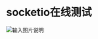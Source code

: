 # socketio在线测试
![输入图片说明](https://images.gitee.com/uploads/images/2021/1112/190336_844fc842_4993198.png "屏幕截图.png")
